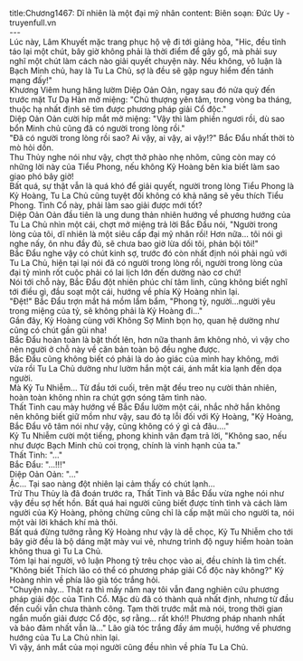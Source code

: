 title:Chương1467: Dĩ nhiên là một đại mỹ nhân
content:
Biên soạn: Đức Uy - truyenfull.vn<br>---<br>Lúc này, Lâm Khuyết mặc trang phục hộ vệ đi tới giảng hòa, "Hic, đều tỉnh táo lại một chút, bây giờ không phải là thời điểm để gây gổ, mà phải suy nghĩ một chút làm cách nào giải quyết chuyện này. Nếu không, vô luận là Bạch Minh chủ, hay là Tu La Chủ, sợ là đều sẽ gặp nguy hiểm đến tánh mạng đấy!"<br>Khương Viêm hung hăng lườm Diệp Oản Oản, ngay sau đó nửa quỳ đến trước mặt Tư Dạ Hàn mở miệng: "Chủ thượng yên tâm, trong vòng ba tháng, thuộc hạ nhất định sẽ tìm được phương pháp giải Cổ độc."<br>Diệp Oản Oản cười híp mắt mở miệng: "Vậy thì làm phiền ngươi rồi, dù sao bổn Minh chủ cũng đã có người trong lòng rồi."<br>"Đã có người trong lòng rồi sao? Ai vậy, ai vậy, ai vậy!?" Bắc Đẩu nhất thời tò mò hỏi dồn.<br>Thu Thủy nghe nói như vậy, chợt thở phào nhẹ nhõm, cũng còn may có những lời này của Tiểu Phong, nếu không Kỷ Hoàng bên kia biết làm sao giao phó bây giờ!<br>Bất quá, sự thật vẫn là quá khó để giải quyết, người trong lòng Tiểu Phong là Kỷ Hoàng, Tu La Chủ cũng tuyệt đối không có khả năng sẽ yêu thích Tiểu Phong. Tình Cổ này, phải làm sao giải được mới tốt?<br>Diệp Oản Oản đầu tiên là ung dung thản nhiên hướng về phương hướng của Tu La Chủ nhìn một cái, chợt mở miệng trả lời Bắc Đẩu nói, "Người trong lòng của tôi, dĩ nhiên là một siêu cấp đại mỹ nhân rồi! Hơn nữa... tôi nói gì nghe nấy, ôn nhu đầy đủ, sẽ chưa bao giờ lừa dối tôi, phản bội tôi!"<br>Bắc Đẩu nghe vậy có chút kinh sợ, trước đó còn nhất định nói phải ngủ với Tu La Chủ, hiện tại lại nói đã có người trong lòng rồi, người trong lòng của đại tỷ mình rốt cuộc phải có lai lịch lớn đến dường nào cơ chứ!<br>Nói tới chỗ này, Bắc Đẩu đột nhiên phúc chí tâm linh, cũng không biết nghĩ tới điều gì, đầu soạt một cái, hướng về phía Kỷ Hoàng nhìn lại.<br>"Đệt!" Bắc Đẩu trợn mắt há mồm lẩm bẩm, "Phong tỷ, người…người yêu trong miệng của tỷ, sẽ không phải là Kỷ Hoàng đi..."<br>Gần đây, Kỷ Hoàng cùng với Không Sợ Minh bọn họ, quan hệ dường như cũng có chút gần gũi nha!<br>Bắc Đẩu hoàn toàn là bật thốt lên, hơn nữa thanh âm không nhỏ, vì vậy cho nên người ở chỗ này về căn bản toàn bộ đều nghe được.<br>Bắc Đẩu cũng không biết có phải là do ảo giác của mình hay không, mới vừa rồi Tu La Chủ dường như lườm hắn một cái, ánh mắt kia lạnh đến dọa người.<br>Mà Kỷ Tu Nhiễm... Từ đầu tới cuối, trên mặt đều treo nụ cười thản nhiên, hoàn toàn không nhìn ra chút gợn sóng tâm tình nào.<br>Thất Tinh cau mày hướng về Bắc Đẩu lườm một cái, nhắc nhở hắn không nên không biết giữ mồm như vậy, sau đó tạ lỗi đối với Kỷ Hoàng, "Kỷ Hoàng, Bắc Đẩu vô tâm nói như vậy, cũng không có ý gì cả đâu…."<br>Kỷ Tu Nhiễm cười một tiếng, phong khinh vân đạm trả lời, "Không sao, nếu như được Bạch Minh chủ coi trọng, chính là vinh hạnh của ta."<br>Thất Tinh: "..."<br>Bắc Đẩu: "...!!!"<br>Diệp Oản Oản: "..."<br>Ặc... Tại sao nàng đột nhiên lại cảm thấy có chút lạnh...<br>Trừ Thu Thủy là đã đoán trước ra, Thất Tinh và Bắc Đẩu vừa nghe nói như vậy đều sợ hết hồn. Bất quá hai người cũng biết được tính tình và cách làm người của Kỷ Hoàng, phỏng chừng cũng chỉ là cấp mặt mũi cho người ta, nói một vài lời khách khí mà thôi.<br>Bất quá đừng tưởng rằng Kỷ Hoàng như vậy là dễ chọc, Kỷ Tu Nhiễm cho tới bây giờ đều là bộ dáng mặt mày vui vẻ, nhưng trình độ nguy hiểm hoàn toàn không thua gì Tu La Chủ.<br>Tóm lại hai người, vô luận Phong tỷ trêu chọc vào ai, đều chính là tìm chết.<br>"Không biết Thích lão có thể có phương pháp giải Cổ độc này không?" Kỷ Hoàng nhìn về phía lão già tóc trắng hỏi.<br>"Chuyện này... Thật ra thì mấy năm nay tôi vẫn đang nghiên cứu phương pháp giải độc của Tình Cổ. Mặc dù đã có thành quả nhất định, nhưng từ đầu đến cuối vẫn chưa thành công. Tạm thời trước mắt mà nói, trong thời gian ngắn muốn giải được Cổ độc, sợ rằng... rất khó!! Phương pháp nhanh nhất và bảo đảm nhất vẫn là..." Lão già tóc trắng đầy ám muội, hướng về phương hướng của Tu La Chủ nhìn lại.<br>Vì vậy, ánh mắt của mọi người cũng đều nhìn về phía Tu La Chủ.